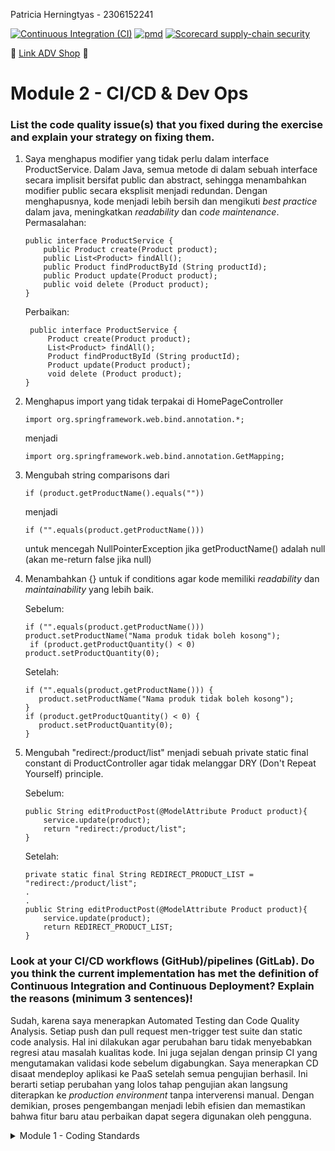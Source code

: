 Patricia Herningtyas - 2306152241

[![Continuous Integration (CI)](https://github.com/patriciatyas/eshop/actions/workflows/ci.yml/badge.svg?branch=main)](https://github.com/patriciatyas/eshop/actions/workflows/ci.yml)
[![pmd](https://github.com/patriciatyas/eshop/actions/workflows/pmd.yml/badge.svg)](https://github.com/patriciatyas/eshop/actions/workflows/pmd.yml)
[![Scorecard supply-chain security](https://github.com/patriciatyas/eshop/actions/workflows/scorecard.yml/badge.svg)](https://github.com/patriciatyas/eshop/actions/workflows/scorecard.yml)


🔗 [Link ADV Shop](https://gothic-fionna-patriciatyas-af6852fc.koyeb.app/) 🔗

# Module 2 - CI/CD & Dev Ops

### List the code quality issue(s) that you fixed during the exercise and explain your strategy on fixing them.
1. Saya menghapus modifier yang tidak perlu dalam interface ProductService. Dalam Java, semua metode di dalam sebuah interface secara implisit bersifat public dan abstract, sehingga menambahkan modifier public secara eksplisit menjadi redundan. Dengan menghapusnya, kode menjadi lebih bersih dan mengikuti _best practice_ dalam java, meningkatkan _readability_ dan _code maintenance_.
    Permasalahan:  
    ``` 
    public interface ProductService {
        public Product create(Product product);
        public List<Product> findAll();
        public Product findProductById (String productId);
        public Product update(Product product);
        public void delete (Product product);
    }
    ```
   Perbaikan:
   ```
    public interface ProductService {
        Product create(Product product);
        List<Product> findAll();
        Product findProductById (String productId);
        Product update(Product product);
        void delete (Product product);
   }
   ```
2. Menghapus import yang tidak terpakai di HomePageController
    ```
    import org.springframework.web.bind.annotation.*;

    ```
   menjadi
    ```
   import org.springframework.web.bind.annotation.GetMapping;

   ```
3. Mengubah string comparisons dari
    ```
   if (product.getProductName().equals(""))
   ```
   menjadi
    ```
   if ("".equals(product.getProductName()))
   ```
   untuk mencegah NullPointerException jika getProductName() adalah null (akan me-return false jika null)
4. Menambahkan {} untuk if conditions agar kode memiliki _readability_ dan _maintainability_ yang lebih baik. 

    Sebelum: 
   ```
   if ("".equals(product.getProductName())) product.setProductName("Nama produk tidak boleh kosong");
    if (product.getProductQuantity() < 0) product.setProductQuantity(0);
   ```
    Setelah:
    ```
    if ("".equals(product.getProductName())) {
       product.setProductName("Nama produk tidak boleh kosong");
    }
    if (product.getProductQuantity() < 0) {
       product.setProductQuantity(0);
    }
    ```
5. Mengubah "redirect:/product/list" menjadi sebuah private static final constant di ProductController agar tidak melanggar DRY (Don't Repeat Yourself) principle.

    Sebelum:
    ```
    public String editProductPost(@ModelAttribute Product product){
        service.update(product);
        return "redirect:/product/list";
    }
    ```
    Setelah:
    ```
    private static final String REDIRECT_PRODUCT_LIST = "redirect:/product/list";
    .
    .
    public String editProductPost(@ModelAttribute Product product){
        service.update(product);
        return REDIRECT_PRODUCT_LIST;
    }
    ```
### Look at your CI/CD workflows (GitHub)/pipelines (GitLab). Do you think the current implementation has met the definition of Continuous Integration and Continuous Deployment? Explain the reasons (minimum 3 sentences)!
Sudah, karena saya menerapkan Automated Testing dan Code Quality Analysis. Setiap push dan pull request men-trigger test suite dan static code analysis. Hal ini dilakukan agar perubahan baru tidak menyebabkan regresi atau masalah kualitas kode. Ini juga sejalan dengan prinsip CI yang mengutamakan validasi kode sebelum digabungkan. Saya menerapkan CD disaat mendeploy aplikasi ke PaaS setelah semua pengujian berhasil. Ini berarti setiap perubahan yang lolos tahap pengujian akan langsung diterapkan ke _production environment_ tanpa interverensi manual. Dengan demikian, proses pengembangan menjadi lebih efisien dan memastikan bahwa fitur baru atau perbaikan dapat segera digunakan oleh pengguna.



<details>
<summary>Module 1 - Coding Standards</summary>

# Module 1 - Coding Standards

## Reflection 1
<h3>Penerapan Prinsip Clean Code<h3>

**1. Meaningful Names**

Untuk tutorial ini, saya menuliskan nama variabel, _function_, _class_, dan _argument_ sejelas mungkin agar tidak perlu menjelaskan lagi menggunakan _comment_.
Contoh:
```
void testEmptyProductName() {
        Product product = new Product();
        product.setProductId("eb558e9f-1c39-460e-8860-71af6af63bd6");
        product.setProductName("");
        product.setProductQuantity(100);
        productRepository.create(product);

        assertEquals("Nama produk tidak boleh kosong", product.getProductName());
    }
```
**2. Functions**

Untuk _functions_, saya membuat _functions_ yang hanya bisa melakukan satu hal, kecil, dan tidak memiliki efek samping.

**3. Comments**

Saya tidak menambahkan _comment_ untuk kode yang sudah jelas seperti pada poin pertama. Saya juga menambahkan _comment_ se-singkat, padat, dan jelas mungkin.

**4. Objects and Data Structures**

Saya menempatkan UUID Product di dalam constructor Product itu sendiri, sesuai dengan prinsip OOP, daripada meletakkannya di ProductService.java atau ProductRepository.java.

**5. Error Handling**

Saya membuat _handling_ untuk _invalid input_ dengan membagi-baginya menjadi beberapa functions agar lebih rapih dan mudah dibaca.

## Cara saya mengembangkan code
Saya membaca dokumentasi di internet dan stackoverflow jika menemukan error.

## Reflection 2

1. Saya jadi mudah menemukan bug dalam code saya. Saya tidak perlu memasukan input secara manual karena adanya unit-test.
Berapa banyak test yang diperlukan dalam sebuah 'Class'?**
Tidak ada batasan untuk membuat test. Menurut saya, semakin banyak test maka semakin baik. Namun, kita harus tetap memperhatikan fungsionalitas dari test tersebut.
Jika code coverage saya 100%, bukan berarti kode saya tidak memiliki _bugs_ atau _error_ karena code coverage hanya mengukur seberapa banyak baris atau cabang kode yang dieksekusi oleh _testing_, tetapi tidak menjamin bahwa semua kemungkinan kasus atau skenario telah diuji dengan benar.
Misalnya, bisa jadi _testing_ tidak mencakup semua kasus edge, tidak menguji interaksi antar komponen, atau ada kesalahan logika.
Jadi, meskipun code coverage tinggi itu baik, kualitas pengujian dan cakupan skenario _testing_ jauh lebih penting untuk memastikan kode benar-benar bebas dari bug.

2. Menurut pendapat saya, hal tersebut mengurangi kualitas dari _clean code_. Menggunakan suatu prosedur dan variabel yang sama membuat kode menjadi tidak efisien. Oleh karena itu, kita bisa membuatnya ke dalam satu 'Class'. Setelah itu, dipisah menjadi _function_ yang berbeda-beda untuk setiap _test_nya.
</details>
